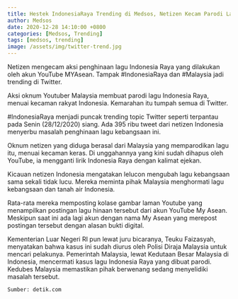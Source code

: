 ```yaml
---
title: Hestek IndonesiaRaya Trending di Medsos, Netizen Kecam Parodi Lagu Indonesia Raya
author: Medsos
date: 2020-12-28 14:10:00 +0800
categories: [Medsos, Trending]
tags: [medsos, trending]
image: /assets/img/twitter-trend.jpg
---
```


Netizen mengecam aksi penghinaan lagu Indonesia Raya yang dilakukan oleh akun YouTube MYAsean. Tampak #IndonesiaRaya dan #Malaysia jadi trending di Twitter.

Aksi oknum Youtuber Malaysia membuat parodi lagu Indonesia Raya, menuai kecaman rakyat Indonesia. Kemarahan itu tumpah semua di Twitter.

#IndonesiaRaya menjadi puncak trending topic Twitter seperti terpantau pada Senin (28/12/2020) siang. Ada 395 ribu tweet dari netizen Indonesia menyerbu masalah penghinaan lagu kebangsaan ini.

Oknum netizen yang diduga berasal dari Malaysia yang memparodikan lagu itu, menuai kecaman keras. Di unggahannya yang kini sudah dihapus oleh YouTube, ia mengganti lirik Indonesia Raya dengan kalimat ejekan.

Kicauan netizen Indonesia mengatakan lelucon mengubah lagu kebangsaan sama sekali tidak lucu. Mereka meminta pihak Malaysia menghormati lagu kebangsaan dan tanah air Indonesia.

Rata-rata mereka memposting kolase gambar laman Youtube yang menampilkan postingan lagu hinaan tersebut dari akun YouTube My Asean. Meskipun saat ini ada lagi akun dengan nama My Asean yang merepost postingan tersebut dengan alasan bukti digital.

Kementerian Luar Negeri RI pun lewat juru bicaranya, Teuku Faizasyah, menyatakan bahwa kasus ini sudah diurus oleh Polisi Diraja Malaysia untuk mencari pelakunya. Pemerintah Malaysia, lewat Kedutaan Besar Malaysia di Indonesia, mencermati kasus lagu Indonesia Raya yang dibuat parodi. Kedubes Malaysia memastikan pihak berwenang sedang menyelidiki masalah tersebut.

```
Sumber: detik.com
```
